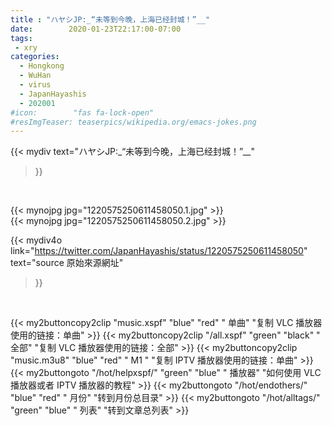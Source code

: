 ```yaml
---
title : "ハヤシJP:_“未等到今晚，上海已经封城！”__"
date:        2020-01-23T22:17:00-07:00
tags:
 - xry
categories:
  - Hongkong
  - WuHan
  - virus
  - JapanHayashis
  - 202001
#icon:        "fas fa-lock-open"
#resImgTeaser: teaserpics/wikipedia.org/emacs-jokes.png
---
```


{{< mydiv text="ハヤシJP:_“未等到今晚，上海已经封城！”__"
>}}
<br>


 {{< mynojpg jpg="1220575250611458050.1.jpg" >}}<br>  {{< mynojpg jpg="1220575250611458050.2.jpg" >}}<br> 



{{< mydiv4o link="https://twitter.com/JapanHayashis/status/1220575250611458050"
text="source 原始來源網址"
>}}


<br>

{{< my2buttoncopy2clip "music.xspf"        "blue"   "red"    " 单曲"  "复制 VLC 播放器使用的链接：单曲" >}} {{< my2buttoncopy2clip "/all.xspf"         "green"  "black"  " 全部"  "复制 VLC 播放器使用的链接：全部" >}} {{< my2buttoncopy2clip "music.m3u8"        "blue"   "red"    " M1 "    "复制 IPTV 播放器使用的链接：单曲" >}} {{< my2buttongoto      "/hot/helpxspf/"    "green"  "blue"   " 播放器" "如何使用 VLC 播放器或者 IPTV 播放器的教程" >}} {{< my2buttongoto      "/hot/endothers/"   "blue"   "red"    " 月份"   "转到月份总目录" >}} {{< my2buttongoto      "/hot/alltags/"     "green"  "blue"   " 列表"   "转到文章总列表" >}} 
